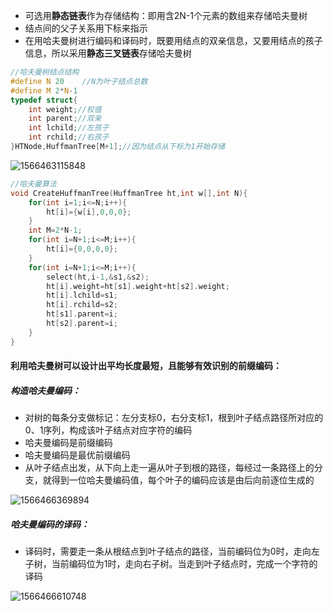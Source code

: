 - 可选用**静态链表**作为存储结构：即用含2N-1个元素的数组来存储哈夫曼树
- 结点间的父子关系用下标来指示
- 在用哈夫曼树进行编码和译码时，既要用结点的双亲信息，又要用结点的孩子信息，所以采用**静态三叉链表**存储哈夫曼树

```c
//哈夫曼树结点结构
#define N 20	//N为叶子结点总数
#define M 2*N-1
typedef struct{
	int weight;//权值
	int parent;//双亲
	int lchild;//左孩子
	int rchild;//右孩子
}HTNode,HuffmanTree[M+1];//因为结点从下标为1开始存储
```

![1566463115848](C:\Users\Administrator\AppData\Roaming\Typora\typora-user-images\1566463115848.png)

```c
//哈夫曼算法
void CreateHuffmanTree(HuffmanTree ht,int w[],int N){
	for(int i=1;i<=N;i++){
		ht[i]={w[i],0,0,0};
	}
	int M=2*N-1;
	for(int i=N+1;i<=M;i++){
		ht[i]={0,0,0,0};
	}
	for(int i=N+1;i<=M;i++){
		select(ht,i-1,&s1,&s2);
		ht[i].weight=ht[s1].weight+ht[s2].weight;
		ht[i].lchild=s1;
		ht[i].rchild=s2;
		ht[s1].parent=i;
		ht[s2].parent=i;
	}
}
```

#### 利用哈夫曼树可以设计出平均长度最短，且能够有效识别的前缀编码：

##### 构造哈夫曼编码：

- 对树的每条分支做标记：左分支标0，右分支标1，根到叶子结点路径所对应的0、1序列，构成该叶子结点对应字符的编码
- 哈夫曼编码是前缀编码
- 哈夫曼编码是最优前缀编码
- 从叶子结点出发，从下向上走一遍从叶子到根的路径，每经过一条路径上的分支，就得到一位哈夫曼编码值，每个叶子的编码应该是由后向前逐位生成的

![1566466369894](C:\Users\Administrator\AppData\Roaming\Typora\typora-user-images\1566466369894.png)

##### 哈夫曼编码的译码：

- 译码时，需要走一条从根结点到叶子结点的路径，当前编码位为0时，走向左子树，当前编码位为1时，走向右子树。当走到叶子结点时，完成一个字符的译码

![1566466610748](C:\Users\Administrator\AppData\Roaming\Typora\typora-user-images\1566466610748.png)